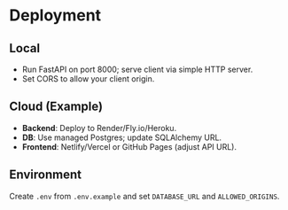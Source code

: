 # Deployment

## Local
- Run FastAPI on port 8000; serve client via simple HTTP server.
- Set CORS to allow your client origin.

## Cloud (Example)
- **Backend**: Deploy to Render/Fly.io/Heroku.
- **DB**: Use managed Postgres; update SQLAlchemy URL.
- **Frontend**: Netlify/Vercel or GitHub Pages (adjust API URL).

## Environment
Create `.env` from `.env.example` and set `DATABASE_URL` and `ALLOWED_ORIGINS`.
